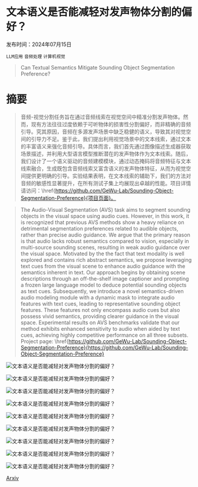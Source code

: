 # 文本语义是否能减轻对发声物体分割的偏好？

发布时间：2024年07月15日

`LLM应用` `音频处理` `计算机视觉`

> Can Textual Semantics Mitigate Sounding Object Segmentation Preference?

# 摘要

> 音频-视觉分割任务旨在通过音频线索在视觉空间中精准分割发声物体。然而，现有方法往往过度依赖于可听物体的损害性分割偏好，而非精确的音频引导。究其原因，音频在多源发声场景中缺乏稳健的语义，导致其对视觉空间的引导力不足。鉴于此，我们提出利用视觉场景中的文本线索，通过文本的丰富语义来强化音频引导。具体而言，我们首先通过图像描述生成器获取场景描述，并利用大型语言模型推断潜在的发声物体作为文本线索。随后，我们设计了一个语义驱动的音频建模模块，通过动态掩码将音频特征与文本线索融合，生成既包含音频线索又富含语义的发声物体特征，从而为视觉空间提供更明确的引导。实验结果表明，在文本线索的辅助下，我们的方法对音频的敏感性显著提升，在所有测试子集上均展现出卓越的性能。项目详情请访问：\href{https://github.com/GeWu-Lab/Sounding-Object-Segmentation-Preference}{项目页面}。

> The Audio-Visual Segmentation (AVS) task aims to segment sounding objects in the visual space using audio cues. However, in this work, it is recognized that previous AVS methods show a heavy reliance on detrimental segmentation preferences related to audible objects, rather than precise audio guidance. We argue that the primary reason is that audio lacks robust semantics compared to vision, especially in multi-source sounding scenes, resulting in weak audio guidance over the visual space. Motivated by the the fact that text modality is well explored and contains rich abstract semantics, we propose leveraging text cues from the visual scene to enhance audio guidance with the semantics inherent in text. Our approach begins by obtaining scene descriptions through an off-the-shelf image captioner and prompting a frozen large language model to deduce potential sounding objects as text cues. Subsequently, we introduce a novel semantics-driven audio modeling module with a dynamic mask to integrate audio features with text cues, leading to representative sounding object features. These features not only encompass audio cues but also possess vivid semantics, providing clearer guidance in the visual space. Experimental results on AVS benchmarks validate that our method exhibits enhanced sensitivity to audio when aided by text cues, achieving highly competitive performance on all three subsets. Project page: \href{https://github.com/GeWu-Lab/Sounding-Object-Segmentation-Preference}{https://github.com/GeWu-Lab/Sounding-Object-Segmentation-Preference}

![文本语义是否能减轻对发声物体分割的偏好？](../../../paper_images/2407.10947/real_teaser.png)

![文本语义是否能减轻对发声物体分割的偏好？](../../../paper_images/2407.10947/teaser.png)

![文本语义是否能减轻对发声物体分割的偏好？](../../../paper_images/2407.10947/reasoning_simple.png)

![文本语义是否能减轻对发声物体分割的偏好？](../../../paper_images/2407.10947/audio_control_more.png)

![文本语义是否能减轻对发声物体分割的偏好？](../../../paper_images/2407.10947/x1.png)

![文本语义是否能减轻对发声物体分割的偏好？](../../../paper_images/2407.10947/case_appendix.png)

![文本语义是否能减轻对发声物体分割的偏好？](../../../paper_images/2407.10947/case_avss_appendix.png)

![文本语义是否能减轻对发声物体分割的偏好？](../../../paper_images/2407.10947/audio_control_appendix_small.png)

![文本语义是否能减轻对发声物体分割的偏好？](../../../paper_images/2407.10947/text_cue.png)

[Arxiv](https://arxiv.org/abs/2407.10947)
